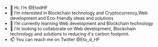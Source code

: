 - 👋 Hi, I’m @EtodHF
- 👀 I’m interested in Blockchain technology and Cryptocurrency,Web development and Eco-friendly ideas and solutions
- 🌱 I’m currently learning Web development and Blockchain technology
- 💞️ I’m looking to collaborate on Web development, Blockchain technology and solutions to reducing it's carbon footprint.
- 📫 You can reach me on Twitter @Eto_d_HF

<!---
EtodHF/EtodHF is a ✨ special ✨ repository because its `README.md` (this file) appears on your GitHub profile.
You can click the Preview link to take a look at your changes.
--->
